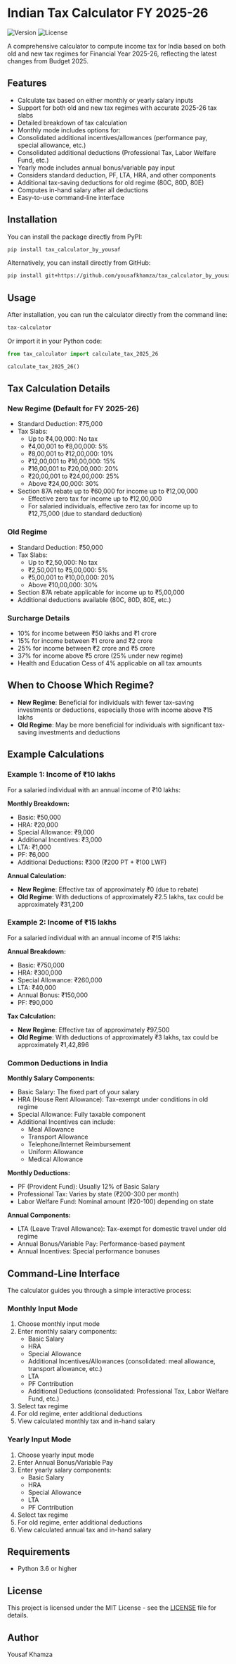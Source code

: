 # Indian Tax Calculator FY 2025-26

![Version](https://img.shields.io/badge/version-0.2.1-blue)
![License](https://img.shields.io/badge/license-MIT-green)

A comprehensive calculator to compute income tax for India based on both old and new tax regimes for Financial Year 2025-26, reflecting the latest changes from Budget 2025.

## Features

- Calculate tax based on either monthly or yearly salary inputs
- Support for both old and new tax regimes with accurate 2025-26 tax slabs
- Detailed breakdown of tax calculation
- Monthly mode includes options for:
- Consolidated additional incentives/allowances (performance pay, special allowance, etc.)
- Consolidated additional deductions (Professional Tax, Labor Welfare Fund, etc.)
- Yearly mode includes annual bonus/variable pay input
- Considers standard deduction, PF, LTA, HRA, and other components
- Additional tax-saving deductions for old regime (80C, 80D, 80E)
- Computes in-hand salary after all deductions
- Easy-to-use command-line interface

## Installation

You can install the package directly from PyPI:

```bash
pip install tax_calculator_by_yousaf
```

Alternatively, you can install directly from GitHub:

```bash
pip install git+https://github.com/yousafkhamza/tax_calculator_by_yousaf.git
```

## Usage

After installation, you can run the calculator directly from the command line:

```bash
tax-calculator
```

Or import it in your Python code:

```python
from tax_calculator import calculate_tax_2025_26

calculate_tax_2025_26()
```

## Tax Calculation Details

### New Regime (Default for FY 2025-26)

- Standard Deduction: ₹75,000
- Tax Slabs:
  - Up to ₹4,00,000: No tax
  - ₹4,00,001 to ₹8,00,000: 5%
  - ₹8,00,001 to ₹12,00,000: 10%
  - ₹12,00,001 to ₹16,00,000: 15%
  - ₹16,00,001 to ₹20,00,000: 20%
  - ₹20,00,001 to ₹24,00,000: 25%
  - Above ₹24,00,000: 30%
- Section 87A rebate up to ₹60,000 for income up to ₹12,00,000
  - Effective zero tax for income up to ₹12,00,000
  - For salaried individuals, effective zero tax for income up to ₹12,75,000 (due to standard deduction)

### Old Regime

- Standard Deduction: ₹50,000
- Tax Slabs:
  - Up to ₹2,50,000: No tax
  - ₹2,50,001 to ₹5,00,000: 5%
  - ₹5,00,001 to ₹10,00,000: 20%
  - Above ₹10,00,000: 30%
- Section 87A rebate applicable for income up to ₹5,00,000
- Additional deductions available (80C, 80D, 80E, etc.)

### Surcharge Details

- 10% for income between ₹50 lakhs and ₹1 crore
- 15% for income between ₹1 crore and ₹2 crore
- 25% for income between ₹2 crore and ₹5 crore
- 37% for income above ₹5 crore (25% under new regime)
- Health and Education Cess of 4% applicable on all tax amounts

## When to Choose Which Regime?

- **New Regime**: Beneficial for individuals with fewer tax-saving investments or deductions, especially those with income above ₹15 lakhs
- **Old Regime**: May be more beneficial for individuals with significant tax-saving investments and deductions

## Example Calculations

### Example 1: Income of ₹10 lakhs

For a salaried individual with an annual income of ₹10 lakhs:

**Monthly Breakdown:**

- Basic: ₹50,000
- HRA: ₹20,000
- Special Allowance: ₹9,000
- Additional Incentives: ₹3,000
- LTA: ₹1,000
- PF: ₹6,000
- Additional Deductions: ₹300 (₹200 PT + ₹100 LWF)

**Annual Calculation:**

- **New Regime**: Effective tax of approximately ₹0 (due to rebate)
- **Old Regime**: With deductions of approximately ₹2.5 lakhs, tax could be approximately ₹31,200

### Example 2: Income of ₹15 lakhs

For a salaried individual with an annual income of ₹15 lakhs:

**Annual Breakdown:**

- Basic: ₹750,000
- HRA: ₹300,000
- Special Allowance: ₹260,000
- LTA: ₹40,000
- Annual Bonus: ₹150,000
- PF: ₹90,000

**Tax Calculation:**

- **New Regime**: Effective tax of approximately ₹97,500
- **Old Regime**: With deductions of approximately ₹3 lakhs, tax could be approximately ₹1,42,896

### Common Deductions in India

**Monthly Salary Components:**

- Basic Salary: The fixed part of your salary
- HRA (House Rent Allowance): Tax-exempt under conditions in old regime
- Special Allowance: Fully taxable component
- Additional Incentives can include:
  - Meal Allowance
  - Transport Allowance
  - Telephone/Internet Reimbursement
  - Uniform Allowance
  - Medical Allowance

**Monthly Deductions:**

- PF (Provident Fund): Usually 12% of Basic Salary
- Professional Tax: Varies by state (₹200-300 per month)
- Labor Welfare Fund: Nominal amount (₹20-100) depending on state

**Annual Components:**

- LTA (Leave Travel Allowance): Tax-exempt for domestic travel under old regime
- Annual Bonus/Variable Pay: Performance-based payment
- Annual Incentives: Special performance bonuses

## Command-Line Interface

The calculator guides you through a simple interactive process:

### Monthly Input Mode

1. Choose monthly input mode
2. Enter monthly salary components:
   - Basic Salary
   - HRA
   - Special Allowance
   - Additional Incentives/Allowances (consolidated: meal allowance, transport allowance, etc.)
   - LTA
   - PF Contribution
   - Additional Deductions (consolidated: Professional Tax, Labor Welfare Fund, etc.)
3. Select tax regime
4. For old regime, enter additional deductions
5. View calculated monthly tax and in-hand salary

### Yearly Input Mode

1. Choose yearly input mode
2. Enter Annual Bonus/Variable Pay
3. Enter yearly salary components:
   - Basic Salary
   - HRA
   - Special Allowance
   - LTA
   - PF Contribution
4. Select tax regime
5. For old regime, enter additional deductions
6. View calculated annual tax and in-hand salary

## Requirements

- Python 3.6 or higher

## License

This project is licensed under the MIT License - see the [LICENSE](LICENSE) file for details.

## Author

Yousaf Khamza
